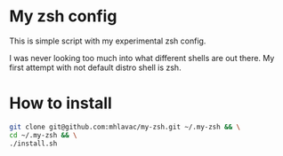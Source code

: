 # My zsh config

This is simple script with my experimental zsh config.

I was never looking too much into what different shells are out there. My
first attempt with not default distro shell is zsh.

# How to install

``` sh
git clone git@github.com:mhlavac/my-zsh.git ~/.my-zsh && \
cd ~/.my-zsh && \
./install.sh
```
